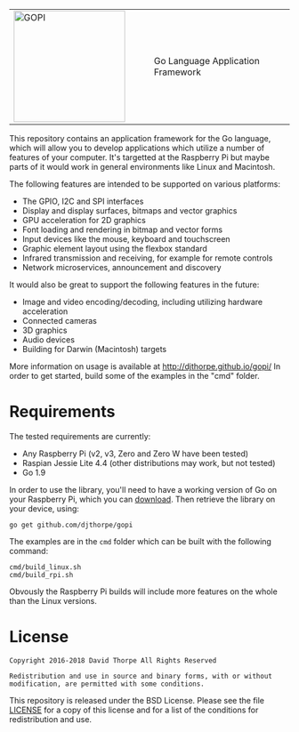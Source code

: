 
<table style="border-color: white;"><tr>
  <td width="50%">
    <img src="https://raw.githubusercontent.com/djthorpe/gopi/master/etc/images/gopi-800x388.png" alt="GOPI" style="width:200px">
  </td><td>
    Go Language Application Framework
  </td>
</tr></table>

This repository contains an application framework for the Go language, which
will allow you to develop applications which utilize a number of features
of your computer. It's targetted at the Raspberry Pi but maybe parts of it
would work in general environments like Linux and Macintosh.

The following features are intended to be supported on various platforms:

  * The GPIO, I2C and SPI interfaces
  * Display and display surfaces, bitmaps and vector graphics
  * GPU acceleration for 2D graphics
  * Font loading and rendering in bitmap and vector forms
  * Input devices like the mouse, keyboard and touchscreen
  * Graphic element layout using the flexbox standard
  * Infrared transmission and receiving, for example for remote controls
  * Network microservices, announcement and discovery

It would also be great to support the following features in the future:

  * Image and video encoding/decoding, including utilizing hardware
    acceleration
  * Connected cameras
  * 3D graphics
  * Audio devices
  * Building for Darwin (Macintosh) targets

More information on usage is available at http://djthorpe.github.io/gopi/
In order to get started, build some of the examples in the "cmd" folder.

# Requirements

The tested requirements are currently:

  * Any Raspberry Pi (v2, v3, Zero and Zero W have been tested)
  * Raspian Jessie Lite 4.4 (other distributions may work, but not tested)
  * Go 1.9

In order to use the library, you'll need to have a working version of Go on 
your Raspberry Pi, which you can [download](https://golang.org/dl/). Then 
retrieve the library on your device, using:

```
go get github.com/djthorpe/gopi
```

The examples are in the `cmd` folder which can be built with the following
command:

```
cmd/build_linux.sh
cmd/build_rpi.sh
```

Obvously the Raspberry Pi builds will include more features on the whole
than the Linux versions.

# License

```
Copyright 2016-2018 David Thorpe All Rights Reserved

Redistribution and use in source and binary forms, with or without 
modification, are permitted with some conditions. 
```

This repository is released under the BSD License. Please see the file
[LICENSE](LICENSE.md) for a copy of this license and for a list of the
conditions for redistribution and use.
